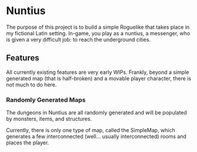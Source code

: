 # Nuntius
The purpose of this project is to build a simple Roguelike that takes place in my fictional Latin setting. In-game, you play as a nuntius, a messenger, who is given a very difficult job: to reach the underground cities.

## Features
All currently existing features are very early WIPs. Frankly, beyond a simple generated map (that is half-broken) and a movable player character, there is not much to do here.

### Randomly Generated Maps
The dungeons in Nuntius are all randomly generated and will be populated by monsters, items, and structures.

Currently, there is only one type of map, called the SimpleMap, which generates a few interconnected (well... usually interconnected) rooms and places the player.
